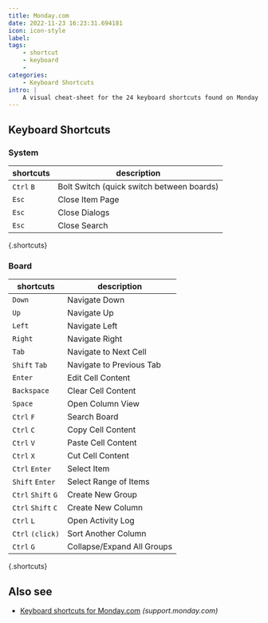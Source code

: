 ```yaml
---
title: Monday.com
date: 2022-11-23 16:23:31.694181
icon: icon-style
label: 
tags: 
    - shortcut
    - keyboard
    - 
categories:
    - Keyboard Shortcuts
intro: |
    A visual cheat-sheet for the 24 keyboard shortcuts found on Monday.com
---
```




Keyboard Shortcuts
------------------



### System

shortcuts | description
---|---
`Ctrl` `B`  | Bolt Switch (quick switch between boards)
`Esc`  | Close Item Page
`Esc`  | Close Dialogs
`Esc`  | Close Search
{.shortcuts}


### Board

shortcuts | description
---|---
`Down`  | Navigate Down
`Up`  | Navigate Up
`Left`  | Navigate Left
`Right`  | Navigate Right
`Tab`  | Navigate to Next Cell
`Shift` `Tab`  | Navigate to Previous Tab
`Enter`  | Edit Cell Content
`Backspace`  | Clear Cell Content
`Space`  | Open Column View
`Ctrl` `F`  | Search Board
`Ctrl` `C`  | Copy Cell Content
`Ctrl` `V`  | Paste Cell Content
`Ctrl` `X`  | Cut Cell Content
`Ctrl` `Enter`  | Select Item
`Shift` `Enter`  | Select Range of Items
`Ctrl` `Shift` `G`  | Create New Group
`Ctrl` `Shift` `C`  | Create New Column
`Ctrl` `L`  | Open Activity Log
`Ctrl` `(click)`  | Sort Another Column
`Ctrl` `G`  | Collapse/Expand All Groups
{.shortcuts}




Also see
--------
- [Keyboard shortcuts for Monday.com](https://support.monday.com/hc/en-us/articles/115005339905-The-Spreadsheet-capabilities-shortcuts-) _(support.monday.com)_
